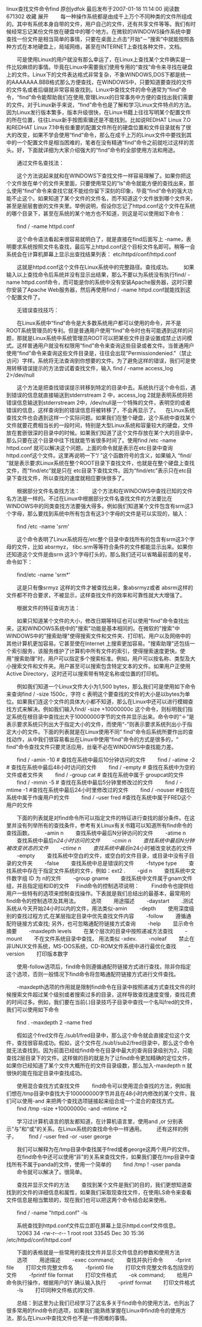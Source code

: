 linux查找文件命令find
原创ydfok 最后发布于2007-01-18 11:14:00 阅读数 671302  收藏
展开
　　每一种操作系统都是由成千上万个不同种类的文件所组成的。其中有系统本身自带的文件，用户自己的文件，还有共享文件等等。我们有时候经常忘记某份文件放在硬盘中的哪个地方。在微软的WINDOWS操作系统中要查找一份文件是相当简单的事情，只要在桌面上点击“开始”－“搜索”中就能按照各种方式在本地硬盘上，局域网络，甚至在INTERNET上查找各种文件，文档。

　　可是使用Linux的用户就没有那么幸运了，在Linux上查找某个文件确实是一件比较麻烦的事情。毕竟在Linux中需要我们使用专用的“查找”命令来寻找在硬盘上的文件。Linux下的文件表达格式非常复杂，不象WINDOWS,DOS下都是统一的AAAAAAA.BBB格式那么方便查找，在WINDOWS中，只要知道要查找的文件的文件名或者后缀就非常容易查找到。Linux中查找文件的命令通常为“find”命令，“find”命令能帮助我们在使用,管理Linux的日常事务中方便的查找出我们需要的文件。对于Linux新手来说，“find”命令也是了解和学习Linux文件特点的方法。因为Linux发行版本繁多，版本升级很快，在Linux书籍上往往写明某个配置文件的所在位置，往往Linux新手按图索骥还是不能找到。比如说REDHAT Linux 7.O和REDHAT Linux 7.1中有些重要的配置文件所在的硬盘位置和文件目录就有了很大的改变，如果不学会使用“find”命令，那么在成千上万的Linux文件中要找到其中的一个配置文件是相当困难的，笔者在没有精通“find”命令之前就吃过这样的苦头。好，下面就详细为大家介绍强大的“find”命令的全部使用方法和用途。

　　通过文件名查找法：

　　这个方法说起来就和在WINDOWS下查找文件一样容易理解了。如果你把这个文件放在单个的文件夹里面，只要使用常见的“ls"命令就能方便的查找出来，那么使用“find”命令来查找它就不能给你留下深刻的印象，毕竟“find”命令的强大功能不止这个。如果知道了某个文件的文件名，而不知道这个文件放到哪个文件夹，甚至是层层套嵌的文件夹里。举例说明，假设你忘记了httpd.conf这个文件在系统的哪个目录下，甚至在系统的某个地方也不知道，则这是可以使用如下命令：

　　find / -name httpd.conf

　　这个命令语法看起来很容易就明白了，就是直接在find后面写上 -name，表明要求系统按照文件名查找，最后写上httpd.conf这个目标文件名即可。稍等一会系统会在计算机屏幕上显示出查找结果列表：
etc/httpd/conf/httpd.conf

　　这就是httpd.conf这个文件在Linux系统中的完整路径。查找成功。
　　如果输入以上查找命令后系统并没有显示出结果，那么不要以为系统没有执行find/ -name httpd.conf命令，而可能是你的系统中没有安装Apache服务器，这时只要你安装了Apache Web服务器，然后再使用find / -name httpd.conf就能找到这个配置文件了。

　　无错误查找技巧：

　　在Linux系统中“find”命令是大多数系统用户都可以使用的命令，并不是ROOT系统管理员的专利。但是普通用户使用“find”命令时也有可能遇到这样的问题，那就是Linux系统中系统管理员ROOT可以把某些文件目录设置成禁止访问模式。这样普通用户就没有权限用“find”命令来查询这些目录或者文件。当普通用户使用“find”命令来查询这些文件目录是，往往会出现"Permissiondenied."（禁止访问）字样。系统将无法查询到你想要的文件。为了避免这样的错误，我们可是使用转移错误提示的方法尝试着查找文件，输入
find / -name access_log 2>/dev/null

　　这个方法是把查找错误提示转移到特定的目录中去。系统执行这个命令后，遇到错误的信息就直接输送到stderrstream 2 中，access_log 2就是表明系统将把错误信息输送到stderrstream 2中，/dev/null是一个特殊的文件，表明空的或者错误的信息，这样查询到的错误信息将被转移了，不会再显示了。
　在Linux系统查找文件也会遇到这样一个实际问题。如果我们在整个硬盘，这个系统中查找某个文件就要花费相当长的一段时间，特别是大型Linux系统和容量较大的硬盘，文件放在套嵌很深的目录中的时候。如果我们知道了这个文件存放在某个大的目录中，那么只要在这个目录中往下找就能节省很多时间了。使用find /etc -name httpd.conf 就可以解决这个问题。上面的命令就是表示在etc目录中查询httpd.conf这个文件。这里再说明一下“/ ”这个函数符号的含义，如果输入 “find/ ”就是表示要求Linux系统在整个ROOT目录下查找文件，也就是在整个硬盘上查找文件，而“find/etc”就是只在 etc目录下查找文件。因为“find/etc”表示只在etc目录下查找文件，所以查找的速度就相应要快很多了。

　　根据部分文件名查找方法：
　　这个方法和在WINDOWS中查找已知的文件名方法是一样的。不过在Linux中根据部分文件名查找文件的方法要比在WINDOWS中的同类查找方法要强大得多。例如我们知道某个文件包含有srm这3个字母，那么要找到系统中所有包含有这3个字母的文件是可以实现的，输入：

　　find /etc -name '*srm*'

　　这个命令表明了Linux系统将在/etc整个目录中查找所有的包含有srm这3个字母的文件，比如 absrmyz， tibc.srm等等符合条件的文件都能显示出来。如果你还知道这个文件是由srm 这3个字母打头的，那么我们还可以省略最前面的星号，命令如下：

　　find/etc -name 'srm*'

　　这是只有像srmyz 这样的文件才被查找出来，象absrmyz或者 absrm这样的文件都不符合要求，不被显示，这样查找文件的效率和可靠性就大大增强了。

　　根据文件的特征查询方法：

　　如果只知道某个文件的大小，修改日期等特征也可以使用“find”命令查找出来，这和WINDOWS系统中的"搜索"功能是基本相同的。在微软的"搜索"中WINDOWS中的"搜索助理"使得搜索文件和文件夹、打印机、用户以及网络中的其他计算机更加容易。它甚至使在Internet 上搜索更加容易。"搜索助理"还包括一个索引服务，该服务维护了计算机中所有文件的索引，使得搜索速度更快。使用"搜索助理"时，用户可以指定多个搜索标准。例如，用户可以按名称、类型及大小搜索文件和文件夹。用户甚至可以搜索包含特定文本的文件。如果用户正使用 Active Directory，这时还可以搜索带有特定名称或位置的打印机。

　　例如我们知道一个Linux文件大小为1,500 bytes，那么我们可是使用如下命令来查询find / -size 1500c，字符 c 表明这个要查找的文件的大小是以bytes为单位。如果我们连这个文件的具体大小都不知道，那么在Linux中还可以进行模糊查找方式来解决。例如我们输入find/ -size +10000000c 这个命令，则标明我们指定系统在根目录中查找出大于10000000字节的文件并显示出来。命令中的“＋”是表示要求系统只列出大于指定大小的文件，而使用“-”则表示要求系统列出小于指定大小的文件。下面的列表就是在Linux使用不同“ find"命令后系统所要作出的查找动作，从中我们很容易看出在Linux中使用“find"命令的方式是很多的，“ find"命令查找文件只要灵活应用，丝毫不必在WINDOWS中查找能力差。

　　find / -amin -10 # 查找在系统中最后10分钟访问的文件
　　find / -atime -2 # 查找在系统中最后48小时访问的文件
　　find / -empty # 查找在系统中为空的文件或者文件夹
　　find / -group cat # 查找在系统中属于 groupcat的文件
　　find / -mmin -5 # 查找在系统中最后5分钟里修改过的文件
　　find / -mtime -1 #查找在系统中最后24小时里修改过的文件
　　find / -nouser #查找在系统中属于作废用户的文件
　　find / -user fred #查找在系统中属于FRED这个用户的文件


　　下面的列表就是对find命令所可以指定文件的特征进行查找的部分条件。在这里并没有列举所有的查找条件，参考有关Linux有关书籍可以知道所有find命令的查找函数。
　　-amin n
　　查找系统中最后N分钟访问的文件
　　-atime n
　　查找系统中最后n*24小时访问的文件
　　-cmin n
　　查找系统中最后N分钟被改变状态的文件
　　-ctime n
　　查找系统中最后n*24小时被改变状态的文件
　　-empty
　　查找系统中空白的文件，或空白的文件目录，或目录中没有子目录的文件夹
　　-false
　　查找系统中总是错误的文件
　　-fstype type
　　查找系统中存在于指定文件系统的文件，例如：ext2 .
　　-gid n
　　查找系统中文件数字组 ID 为 n的文件
　　-group gname
　　查找系统中文件属于gnam文件组，并且指定组和ID的文件
　Find命令的控制选项说明：
　　Find命令也提供给用户一些特有的选项来控制查找操作。下表就是我们总结出的最基本，最常用的find命令的控制选项及其用法。
　　选项
　　用途描述
　　-daystart
　　.测试系统从今天开始24小时以内的文件，用法类似-amin
　　-depth
　　使用深度级别的查找过程方式,在某层指定目录中优先查找文件内容
　　-follow
　　遵循通配符链接方式查找; 另外，也可忽略通配符链接方式查询
　　-help
　　显示命令摘要
　　-maxdepth levels
　　在某个层次的目录中按照递减方法查找
　　-mount
　　不在文件系统目录中查找， 用法类似 -xdev.
　　-noleaf
　　禁止在非UNUX文件系统，MS-DOS系统，CD-ROM文件系统中进行最优化查找
　　-version
　　打印版本数字
　　

　　使用-follow选项后，find命令则遵循通配符链接方式进行查找，除非你指定这个选项，否则一般情况下find命令将忽略通配符链接方式进行文件查找。

　　-maxdepth选项的作用就是限制find命令在目录中按照递减方式查找文件的时候搜索文件超过某个级别或者搜索过多的目录，这样导致查找速度变慢，查找花费的时间过多。例如，我们要在当前(.)目录技巧子目录中查找一个名叫fred的文件，我们可以使用如下命令

　　find . -maxdepth 2 -name fred

　　假如这个fred文件在./sub1/fred目录中，那么这个命令就会直接定位这个文件，查找很容易成功。假如，这个文件在./sub1/sub2/fred目录中，那么这个命令就无法查找到。因为前面已经给find命令在目录中最大的查询目录级别为2，只能查找2层目录下的文件。这样做的目的就是为了让find命令更加精确的定位文件，如果你已经知道了某个文件大概所在的文件目录级数，那么加入-maxdepth n 就很快的能在指定目录中查找成功。

　　使用混合查找方式查找文件
　　find命令可以使用混合查找的方法，例如我们想在/tmp目录中查找大于100000000字节并且在48小时内修改的某个文件，我们可以使用-and 来把两个查找选项链接起来组合成一个混合的查找方式。
　　find /tmp -size +10000000c -and -mtime +2

　　学习过计算机语言的朋友都知道，在计算机语言里，使用and ,or 分别表示“与”和“或”的关系。在Linux系统的查找命令中一样通用。
　　还有这样的例子，
　　find / -user fred -or -user george

　　我们可以解释为在/tmp目录中查找属于fred或者george这两个用户的文件。
　　在find命令中还可以使用“非”的关系来查找文件，如果我们要在/tmp目录中查找所有不属于panda的文件，使用一个简单的
　　find /tmp ! -user panda
　　命令就可以解决了。很简单。

　　查找并显示文件的方法
　　查找到某个文件是我们的目的，我们更想知道查找到的文件的详细信息和属性，如果我们采取现查找文件，在使用LS命令来查看文件信息是相当繁琐的，现在我们也可以把这两个命令结合起来使用。

　　find / -name "httpd.conf" -ls

　　系统查找到httpd.conf文件后立即在屏幕上显示httpd.conf文件信息。
　　12063 34 -rw-r--r-- 1 root root 33545 Dec 30 15:36 /etc/httpd/conf/httpd.conf

　　下面的表格就是一些常用的查找文件并显示文件信息的参数和使用方法
　　选项
　　用途描述
　　-exec command;
　　查找并执行命令
　　-fprint file
　　打印文件完整文件名
　　-fprint0 file
　　打印文件完整文件名包括空的文件
　　-fprintf file format
　　打印文件格式
　　-ok command;
　　给用户命令执行操作，根据用户的Y 确认输入执行
　　-printf format
　　打印文件格式
　　-ls
　　打印同种文件格式的文件.


　　总结：到这里为止我们已经学习了这名多关于find命令的使用方法，也列出了很多常用的find命令的选项，如果我们能熟练掌握在Linux中find命令的使用方法，那么在Linux中查找文件也不是一件困难的事情。
 